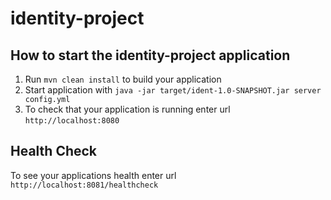# identity-project

How to start the identity-project application
---

1. Run `mvn clean install` to build your application
1. Start application with `java -jar target/ident-1.0-SNAPSHOT.jar server config.yml`
1. To check that your application is running enter url `http://localhost:8080`

Health Check
---

To see your applications health enter url `http://localhost:8081/healthcheck`
